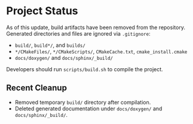 # Project Status

As of this update, build artifacts have been removed from the repository.
Generated directories and files are ignored via `.gitignore`:

- `build/`, `build*/`, and `builds/`
- `*/CMakeFiles/`, `*/CMakeScripts/`, `CMakeCache.txt`, `cmake_install.cmake`
- `docs/doxygen/` and `docs/sphinx/_build/`

Developers should run `scripts/build.sh` to compile the project.
## Recent Cleanup
- Removed temporary `build/` directory after compilation.
- Deleted generated documentation under `docs/doxygen/` and `docs/sphinx/_build/`.
